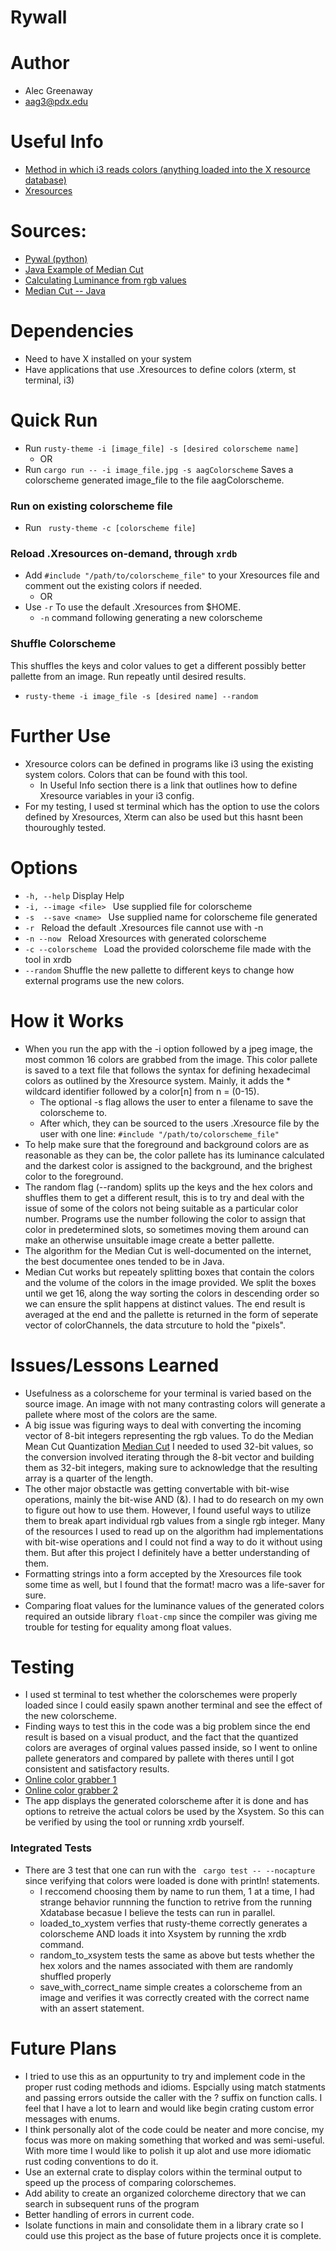 # Rywall
# Author
- Alec Greenaway
- aag3@pdx.edu
# Useful Info
- [Method in which i3 reads colors (anything loaded into the X resource database)](https://i3wm.org/docs/userguide.html#xresources)
- [Xresources](https://wiki.archlinux.org/index.php/x_resources)
# Sources:
  - [Pywal (python)](https://github.com/dylanaraps/pywal)
  - [Java Example of Median Cut](http://jcs.mobile-utopia.com/jcs/16423_ColorCutQuantizer.html)
  - [Calculating Luminance from rgb values](https://stackoverflow.com/questions/596216/formula-to-determine-brightness-of-rgb-color)
  - [Median Cut -- Java](https://github.com/biometrics/imagingbook/blob/master/src/color/MedianCutQuantizer.java)
# Dependencies
- Need to have X installed on your system
- Have applications that use .Xresources to define colors (xterm, st terminal, i3)

# Quick Run
- Run ```rusty-theme -i [image_file] -s [desired colorscheme name] ```
	- OR
- Run ```cargo run -- -i image_file.jpg -s aagColorscheme``` Saves a colorscheme generated image_file to the file aagColorscheme.

### Run on existing colorscheme file
- Run ``` rusty-theme -c [colorscheme file]```
### Reload .Xresources on-demand, through ```xrdb```
- Add ```#include "/path/to/colorscheme_file"``` to your Xresources file and comment out the existing colors if needed.
	- OR
- Use ```-r``` To use the default .Xresources from $HOME.
	- ```-n``` command following generating a new colorscheme

### Shuffle Colorscheme
This shuffles the keys and color values to get a different possibly better pallette from an image. Run repeatly until desired results.
- ```rusty-theme -i image_file -s [desired name] --random ```
# Further Use
- Xresource colors can be defined in programs like i3 using the existing system colors. Colors that can be found with this tool.
	- In Useful Info section there is a link that outlines how to define Xresource variables in your i3 config.
- For my testing, I used st terminal which has the option to use the colors defined by Xresources, Xterm can also be used but this hasnt been thouroughly tested.
# Options
- ```-h, --help```           Display Help
- ```-i, --image <file> ```   Use supplied file for colorscheme
- ```-s  --save <name> ```    Use supplied name for colorscheme file generated
- ```-r ```                   Reload the default .Xresources file cannot use with -n
- ```-n --now ```            Reload Xresources with generated colorscheme
- ```-c --colorscheme ```     Load the provided colorscheme file made with the tool in xrdb
- ```--random```		Shuffle the new pallette to different keys to change how external programs use the new colors.

# How it Works
- When you run the app with the -i option followed by a jpeg image, the most common 16 colors are grabbed from the image. This color pallete is saved to a text file that follows the syntax for defining hexadecimal colors as outlined by the Xresource system. Mainly, it adds the \* wildcard identifier followed by a color[n] from n = (0-15).
	- The optional -s flag allows the user to enter a filename to save the colorscheme to.
	- After which, they can be sourced to the users .Xresource file by the user with one line: ``` #include "/path/to/colorscheme_file" ```
- To help make sure that the foreground and background colors are as reasonable as they can be, the color pallete has its luminance calculated and the darkest color is assigned to the background, and the brighest color to the foreground.
- The random flag (--random) splits up the keys and the hex colors and shuffles them to get a different result, this is to try and deal with the issue of some of the colors not being suitable as a particular color number. Programs use the number following the color to assign that color in predetermined slots, so sometimes moving them around can make an otherwise unsuitable image create a better pallette.
- The algorithm for the Median Cut is well-documented on the internet, the best documentee ones tended to be in Java.
- Median Cut works but repeately splitting boxes that contain the colors and the volume of the colors in the image provided. We split the boxes until we get 16, along the way sorting the colors in descending order so we can ensure the split happens at distinct values. The end result is averaged at the end and the pallette is returned in the form of seperate vector of colorChannels, the data strcuture to hold the "pixels".

# Issues/Lessons Learned
- Usefulness as a colorscheme for your terminal is varied based on the source image. An image with not many contrasting colors will generate a pallete where most of the colors are the same.
- A big issue was figuring ways to deal with converting the incoming vector of 8-bit integers representing the rgb values. To do the Median Mean Cut Quantization [Median Cut](https://en.wikipedia.org/wiki/Median_cut) I needed to used 32-bit values, so the conversion involved iterating through the 8-bit vector and building them as 32-bit integers, making sure to acknowledge that the resulting array is a quarter of the length.
- The other major obstactle was getting convertable with bit-wise operations, mainly the bit-wise AND (&). I had to do research on my own to figure out how to use them. However, I found useful ways to utilize them to break apart individual rgb values from a single rgb integer. Many of the resources I used to read up on the algorithm had implementations with bit-wise operations and I could not find a way to do it without using them. But after this project I definitely have a better understanding of them.
- Formatting strings into a form accepted by the Xresources file took some time as well, but I found that the format! macro was a life-saver for sure.
- Comparing float values for the luminance values of the generated colors required an outside library ```float-cmp``` since the compiler was giving me trouble for testing for equality among float values.
# Testing
- I used st terminal to test whether the colorschemes were properly loaded since I could easily spawn another terminal and see the effect of the new colorscheme.
- Finding ways to test this in the code was a big problem since the end result is based on a visual product, and the fact that the quantized colors are averages of orginal values passed inside, so I went to online pallete generators and compared by pallete with theres until I got consistent and satisfactory results.
- [Online color grabber 1](https://superdevresources.com/tools/color-extractor)
- [Online color grabber 2](https://labs.tineye.com/color/cfe365d6bf120f52b757156b1fea15b3b2299643?ignore_background=True&width=250&color_format=hex&ignore_interior_background=True&height=140)
- The app displays the generated colorscheme after it is done and has options to retreive the actual colors be used by the Xsystem. So this can be verified by using the tool or running xrdb yourself.
### Integrated Tests
- There are 3 test that one can run with the ``` cargo test -- --nocapture``` since verifying that colors were loaded is done with println! statements.
	- I reccomend choosing them by name to run them, 1 at a time, I had strange behavior runnning the function to retrive from the running Xdatabase becasue I believe the tests can run in parallel.
	- loaded_to_xystem verfies that rusty-theme correctly generates a colorscheme AND loads it into Xsystem by running the xrdb command.
	- random_to_xsystem tests the same as above but tests whether the hex xolors and the names associated with them are randomly shuffled properly
	- save_with_correct_name simple creates a colorscheme from an image and verifies it was correctly created with the correct name with an assert statement.
# Future Plans
- I tried to use this as an oppurtunity to try and implement code in the proper rust coding methods and idioms. Espcially using match statments and passing errors outside the caller with the ? suffix on function calls. I feel that I have a lot to learn and would like begin crating custom error messages with enums.
- I think personally alot of the code could be neater and more concise, my focus was more on making something that worked and was semi-useful. With more time I would like to polish it up alot and use more idiomatic rust coding conventions to do it.
- Use an external crate to display colors within the terminal output to speed up the process of comparing colorschemes.
- Add ability to create an organized colorcheme directory that we can search in subsequent runs of the program
- Better handling of errors in current code.
- Isolate functions in main and consolidate them in a library crate so I could use this project as the base of future projects once it is complete.
